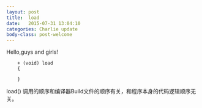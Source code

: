 ```yaml
---
layout: post
title:  load
date:   2015-07-31 13:04:10
categories: Charlie update
body-class: post-welcome
---
```


Hello,guys and girls!


    	+ (void) load 
    	{

    	}


load() 调用的顺序和编译器Build文件的顺序有关，和程序本身的代码逻辑顺序无关。